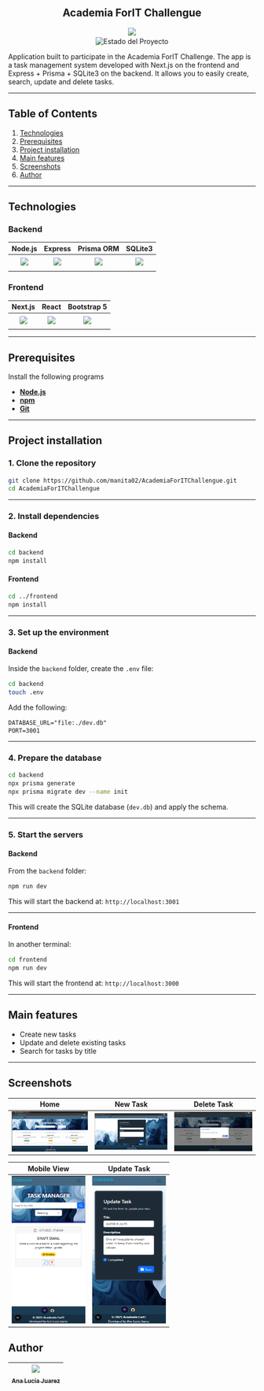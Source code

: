 <section align="center">
    <h1 align="center">Academia ForIT  Challengue</h1>
    <img src="https://encrypted-tbn0.gstatic.com/images?q=tbn:ANd9GcRO-1kQsrR-9Ao2Fw2IzJM4y0RFjje5O6XtTH2gTNsKT_97H9ZMSUny7Ft596W2NjODNZ8&usqp=CAU">
   <section align="center">
        <img src="https://img.shields.io/badge/STATE-FINISHED-green" alt="Estado del Proyecto">
   </section>
</section>

Application built to participate in the Academia ForIT Challenge. The app is a task management system developed with Next.js on the frontend and Express + Prisma + SQLite3 on the backend. It allows you to easily create, search, update and delete tasks.

---

## Table of Contents

1. [Technologies](#technologies)
2. [Prerequisites](#prerequisites)
3. [Project installation](#project-installation)
4. [Main features](#main-features)
5. [Screenshots](#screenshots)
6. [Author](#author)

---

## Technologies

### Backend

| Node.js | Express | Prisma ORM | SQLite3 |
|:--:|:--:|:--:|:--:|
| <img src="https://cdn.jsdelivr.net/gh/devicons/devicon/icons/nodejs/nodejs-original.svg" width="60"/> | <img src="https://cdn.jsdelivr.net/gh/devicons/devicon/icons/express/express-original.svg" width="60" style="background-color: white; padding: 4px; border-radius: 6px"/> | <img src="https://www.freelogovectors.net/wp-content/uploads/2022/01/prisma_logo-freelogovectors.net_.png" width="60"/> | <img src="https://cdn.jsdelivr.net/gh/devicons/devicon/icons/sqlite/sqlite-original.svg" width="60"/> |

### Frontend

| Next.js | React | Bootstrap 5 |
|:--:|:--:|:--:|
| <img src="https://cdn.jsdelivr.net/gh/devicons/devicon/icons/nextjs/nextjs-original.svg" width="60" style="background-color: white; padding: 4px; border-radius: 6px"/> | <img src="https://cdn.jsdelivr.net/gh/devicons/devicon/icons/react/react-original.svg" width="60"/> | <img src="https://cdn.jsdelivr.net/gh/devicons/devicon/icons/bootstrap/bootstrap-original.svg" width="60"/> |

---

## Prerequisites

Install the following programs

- **[Node.js](https://nodejs.org/en/)**
- **[npm](https://www.npmjs.com/)**
- **[Git](https://git-scm.com/)**

---

## Project installation

### 1. Clone the repository

```bash
git clone https://github.com/manita02/AcademiaForITChallengue.git
cd AcademiaForITChallengue
```

---

### 2. Install dependencies

#### Backend

```bash
cd backend
npm install
```

#### Frontend

```bash
cd ../frontend
npm install
```

---

### 3. Set up the environment

#### Backend

Inside the `backend` folder, create the `.env` file:

```bash
cd backend
touch .env
```

Add the following:

```env
DATABASE_URL="file:./dev.db"
PORT=3001
```

---

### 4. Prepare the database

```bash
cd backend
npx prisma generate
npx prisma migrate dev --name init
```

This will create the SQLite database (`dev.db`) and apply the schema.

---

### 5. Start the servers

#### Backend

From the `backend` folder:

```bash
npm run dev
```

This will start the backend at:
`http://localhost:3001`

---

#### Frontend

In another terminal:

```bash
cd frontend
npm run dev
```

This will start the frontend at: 
`http://localhost:3000`

---

## Main features

- Create new tasks
- Update and delete existing tasks
- Search for tasks by title

---

## Screenshots

| Home | New Task | Delete Task |
|:--:|:--:|:--:|
| <img src="./frontend/public/images/screenshots/pc-home.png" /> | <img src="./frontend/public/images/screenshots/pc-create-task.png" /> | <img src="./frontend/public/images/screenshots/pc-delete-task.png" /> |

| Mobile View| Update Task |
|:--:|:--:
| <img src="./frontend/public/images/screenshots/mobile-home.png" width="150" height="300"/> | <img src="./frontend/public/images/screenshots/mobile-update-task.png" width="150" height="300"/> |


## Author

| [<img src="https://i.pinimg.com/736x/3e/5e/c0/3e5ec0820386bba562d2b6ea59ef7e1b.jpg" width=115><br><sub>Ana Lucia Juarez</sub>](https://github.com/manita02) | 
| :---: |